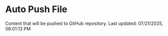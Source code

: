 # Auto Push File

Content that will be pushed to GitHub repository.
Last updated: 07/21/2025, 08:01:13 PM